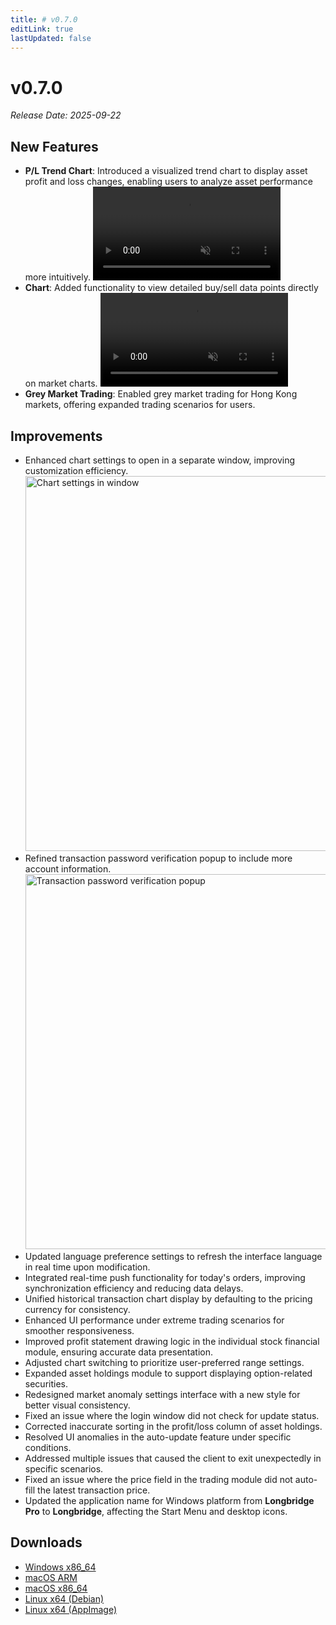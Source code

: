 ```yaml
---
title: # v0.7.0
editLink: true
lastUpdated: false
---
```


# v0.7.0

_Release Date: 2025-09-22_

## New Features

- **P/L Trend Chart**: Introduced a visualized trend chart to display asset profit and loss changes, enabling users to analyze asset performance more intuitively.
  <video src="https://assets.lbctrl.com/uploads/e59c7b06-856b-45ac-b95f-9698b33da516/profitloss-trend-chart1.mp4" type="video/mp4" autoplay muted loop>Your browser does not support the video tag.</video>
- **Chart**: Added functionality to view detailed buy/sell data points directly on market charts.
  <video src="https://assets.lbctrl.com/uploads/b9e759b1-42d9-4c9d-a327-bad6e5880a24/chart-buy-sell-detail.mp4" type="video/mp4" autoplay muted loop>Your browser does not support the video tag.</video>
- **Grey Market Trading**: Enabled grey market trading for Hong Kong markets, offering expanded trading scenarios for users.

## Improvements

- Enhanced chart settings to open in a separate window, improving customization efficiency.
  <img src="https://assets.lbctrl.com/uploads/18ef3db3-b853-408b-afa0-2c2531a07e02/chart-setting-in-window.png" alt="Chart settings in window" width="800" height="600">
- Refined transaction password verification popup to include more account information.
  <img src="https://assets.lbctrl.com/uploads/ba590ee3-dec6-49e0-a904-946607086ee9/scr-20250922-ntyk.png" alt="Transaction password verification popup" width="800" height="600">
- Updated language preference settings to refresh the interface language in real time upon modification.
- Integrated real-time push functionality for today's orders, improving synchronization efficiency and reducing data delays.
- Unified historical transaction chart display by defaulting to the pricing currency for consistency.
- Enhanced UI performance under extreme trading scenarios for smoother responsiveness.
- Improved profit statement drawing logic in the individual stock financial module, ensuring accurate data presentation.
- Adjusted chart switching to prioritize user-preferred range settings.
- Expanded asset holdings module to support displaying option-related securities.
- Redesigned market anomaly settings interface with a new style for better visual consistency.
- Fixed an issue where the login window did not check for update status.
- Corrected inaccurate sorting in the profit/loss column of asset holdings.
- Resolved UI anomalies in the auto-update feature under specific conditions.
- Addressed multiple issues that caused the client to exit unexpectedly in specific scenarios.
- Fixed an issue where the price field in the trading module did not auto-fill the latest transaction price.
- Updated the application name for Windows platform from **Longbridge Pro** to **Longbridge**, affecting the Start Menu and desktop icons.

## Downloads

- [Windows x86_64](https://assets.lbkrs.com/github/release/longbridge-desktop/stable/longbridge-v0.7.0-windows-x86_64.exe)
- [macOS ARM](https://assets.lbkrs.com/github/release/longbridge-desktop/stable/longbridge-v0.7.0-macos-aarch64.dmg)
- [macOS x86_64](https://assets.lbkrs.com/github/release/longbridge-desktop/stable/longbridge-v0.7.0-macos-x86_64.dmg)
- [Linux x64 (Debian)](https://assets.lbkrs.com/github/release/longbridge-desktop/stable/longbridge-v0.7.0-linux-x86_64.deb)
- [Linux x64 (AppImage)](https://assets.lbkrs.com/github/release/longbridge-desktop/stable/longbridge-v0.7.0-linux-x86_64.AppImage)
